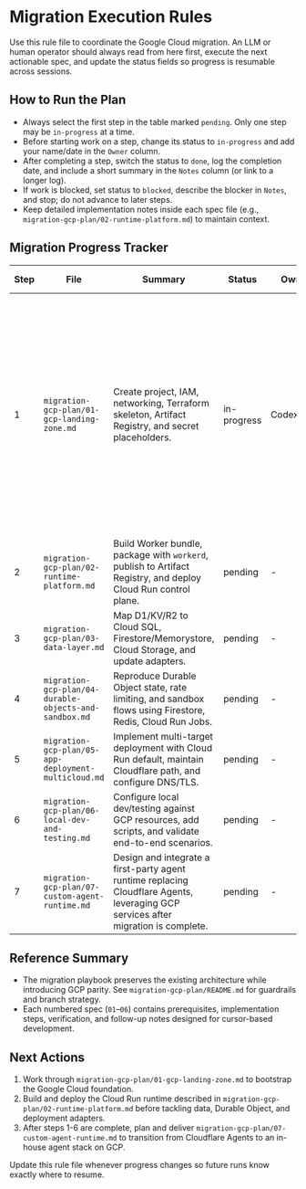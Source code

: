 # Migration Execution Rules

Use this rule file to coordinate the Google Cloud migration. An LLM or human operator should always read from here first, execute the next actionable spec, and update the status fields so progress is resumable across sessions.

## How to Run the Plan
- Always select the first step in the table marked `pending`. Only one step may be `in-progress` at a time.
- Before starting work on a step, change its status to `in-progress` and add your name/date in the `Owner` column.
- After completing a step, switch the status to `done`, log the completion date, and include a short summary in the `Notes` column (or link to a longer log).
- If work is blocked, set status to `blocked`, describe the blocker in `Notes`, and stop; do not advance to later steps.
- Keep detailed implementation notes inside each spec file (e.g., `migration-gcp-plan/02-runtime-platform.md`) to maintain context.

## Migration Progress Tracker

| Step | File | Summary | Status | Owner | Last Update | Notes |
| --- | --- | --- | --- | --- | --- | --- |
| 1 | `migration-gcp-plan/01-gcp-landing-zone.md` | Create project, IAM, networking, Terraform skeleton, Artifact Registry, and secret placeholders. | in-progress | Codex/user | 2025-05-31 | Project `qik-vibe` ready; Terraform skeleton + networking & IAM modules planned; Artifact Registry + Cloud Build modules planned; Secret Manager placeholders seeded (update values before go-live). |
| 2 | `migration-gcp-plan/02-runtime-platform.md` | Build Worker bundle, package with `workerd`, publish to Artifact Registry, and deploy Cloud Run control plane. | pending | - | - | - |
| 3 | `migration-gcp-plan/03-data-layer.md` | Map D1/KV/R2 to Cloud SQL, Firestore/Memorystore, Cloud Storage, and update adapters. | pending | - | - | - |
| 4 | `migration-gcp-plan/04-durable-objects-and-sandbox.md` | Reproduce Durable Object state, rate limiting, and sandbox flows using Firestore, Redis, Cloud Run Jobs. | pending | - | - | - |
| 5 | `migration-gcp-plan/05-app-deployment-multicloud.md` | Implement multi-target deployment with Cloud Run default, maintain Cloudflare path, and configure DNS/TLS. | pending | - | - | - |
| 6 | `migration-gcp-plan/06-local-dev-and-testing.md` | Configure local dev/testing against GCP resources, add scripts, and validate end-to-end scenarios. | pending | - | - | - |
| 7 | `migration-gcp-plan/07-custom-agent-runtime.md` | Design and integrate a first-party agent runtime replacing Cloudflare Agents, leveraging GCP services after migration is complete. | pending | - | - | - |

## Reference Summary
- The migration playbook preserves the existing architecture while introducing GCP parity. See `migration-gcp-plan/README.md` for guardrails and branch strategy.
- Each numbered spec (`01`–`06`) contains prerequisites, implementation steps, verification, and follow-up notes designed for cursor-based development.

## Next Actions
1. Work through `migration-gcp-plan/01-gcp-landing-zone.md` to bootstrap the Google Cloud foundation.
2. Build and deploy the Cloud Run runtime described in `migration-gcp-plan/02-runtime-platform.md` before tackling data, Durable Object, and deployment adapters.
3. After steps 1-6 are complete, plan and deliver `migration-gcp-plan/07-custom-agent-runtime.md` to transition from Cloudflare Agents to an in-house agent stack on GCP.

Update this rule file whenever progress changes so future runs know exactly where to resume.
